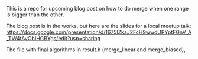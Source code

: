 This is a repo for upcoming blog post on how to do merge when one range is bigger than the other.

The blog post is in the works, but here are the slides for a local meetup talk:
https://docs.google.com/presentation/d/1675lZkaJ2FcH9wwdUPYptFGnV_A_TW4tAyObIHGBYgs/edit?usp=sharing

The file with final algorithms in result.h (merge_linear and merge_biased),